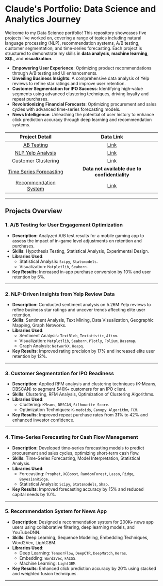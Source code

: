 # **Claude's Portfolio: Data Science and Analytics Journey**

Welcome to my Data Science portfolio! This repository showcases five projects I’ve worked on, covering a range of topics including natural language processing (NLP), recommendation systems, A/B testing, customer segmentation, and time-series forecasting. Each project is structured to demonstrate my skills in **data analysis**, **machine learning**, **SQL**, and **visualization**.

- **Empowering User Experience**: Optimizing product recommendations through A/B testing and UI enhancements.  
- **Unveiling Business Insights**: A comprehensive data analysis of Yelp reviews to refine star ratings and improve user retention.  
- **Customer Segmentation for IPO Success**: Identifying high-value segments using advanced clustering techniques, driving loyalty and repeat purchases.  
- **Revolutionizing Financial Forecasts**: Optimizing procurement and sales cycles with advanced time-series forecasting models.
- **News Intelligence**: Unleashing the potential of user history to enhance click prediction accuracy through deep learning and recommendation systems.  

| Project Detail | Data Link |
|:---------------:|:---------:|
| [AB Testing](https://github.com/ZzClaude/DS-Portfolio/blob/main/AB-Testing-User-Engagement/readme.md) | [Link](https://drive.google.com/drive/folders/1C8HnbdoFgt83fhCzPXYCp938QK_uKAv0?usp=drive_link) |
| [NLP Yelp Analysis](https://github.com/ZzClaude/DS-Portfolio/blob/main/NLP-Yelp-Analysis/readme.md) | [Link](https://drive.google.com/drive/folders/1YL5eo2ko3elyS5r0fC879d74XDuvJV40?usp=drive_link) |
| [Customer Clustering](https://github.com/ZzClaude/DS-Portfolio/blob/main/Customer-Clustering/readme.md) | [Link](https://drive.google.com/drive/folders/1U5BdXPyVNrz6sj4dK6-ZIvIhofZrK2Ms?usp=drive_link) |
| [Time Series Forecasting](https://github.com/ZzClaude/DS-Portfolio/blob/main/Time-Series-Forecasting/readme.md) | **Data not available due to confidentiality** |
| [Recommendation System](https://github.com/ZzClaude/DS-Portfolio/blob/main/Recommendation-System/readme.md) | [Link](https://drive.google.com/drive/folders/1Zkwe0_W8h86adkzXer42t2e-3nPvuuQU?usp=drive_link) |

---

## **Projects Overview**

### 1. **A/B Testing for User Engagement Optimization**
- **Description**: Analyzed A/B test results for a mobile gaming app to assess the impact of in-game level adjustments on retention and purchases.
- **Skills**: Hypothesis Testing, Statistical Analysis, Experimental Design.
- **Libraries Used**: 
  - Statistical Analysis: `Scipy`, `Statsmodels`.
  - Visualization: `Matplotlib`, `Seaborn`.
- **Key Results**: Increased in-app purchase conversion by 10% and user retention by 5%.

---

### 2. **NLP-Driven Insights from Yelp Review Data**
- **Description**: Conducted sentiment analysis on 5.26M Yelp reviews to refine business star ratings and uncover trends affecting elite user retention.
- **Skills**: Sentiment Analysis, Text Mining, Data Visualization, Geographic Mapping, Graph Networks.
- **Libraries Used**: 
  - Sentiment Analysis: `TextBlob`, `Textatistic`, `Afinn`.
  - Visualization: `Matplotlib`, `Seaborn`, `Plotly`, `Folium`, `Basemap`.
  - Graph Analysis: `NetworkX`, `Heapq`.
- **Key Results**: Improved rating precision by 17% and increased elite user retention by 12%.

---

### 3. **Customer Segmentation for IPO Readiness**
- **Description**: Applied RFM analysis and clustering techniques (K-Means, DBSCAN) to segment 540K+ customers for an IPO client.
- **Skills**: Clustering, RFM Analysis, Optimization of Clustering Algorithms.
- **Libraries Used**: 
  - Clustering: `KMeans`, `DBSCAN`, `Silhouette Score`.
  - Optimization Techniques: `K-medoids`, `Canopy Algorithm`, `FCM`.
- **Key Results**: Improved repeat purchase rates from 31% to 42% and enhanced investor confidence.

---

### 4. **Time-Series Forecasting for Cash Flow Management**
- **Description**: Developed time-series forecasting models to predict procurement and sales cycles, optimizing short-term cash flow.
- **Skills**: Time-Series Forecasting, Model Interpretation, Statistical Analysis.
- **Libraries Used**: 
  - Forecasting: `Prophet`, `XGBoost`, `RandomForest`, `Lasso`, `Ridge`, `BayesianRidge`.
  - Statistical Analysis: `Scipy`, `Statsmodels`, `Shap`.
- **Key Results**: Improved forecasting accuracy by 15% and reduced capital needs by 10%.

---

### 5. **Recommendation System for News App**
- **Description**: Designed a recommendation system for 200K+ news app users using collaborative filtering, deep learning models, and YouTubeDNN.
- **Skills**: Deep Learning, Sequence Modeling, Embedding Techniques, Word2Vec, LightGBM.
- **Libraries Used**: 
  - Deep Learning: `TensorFlow`, `DeepCTR`, `DeepMatch`, `Keras`.
  - Embedding: `Word2Vec`, `FAISS`.
  - Machine Learning: `LightGBM`.
- **Key Results**: Enhanced click prediction accuracy by 20% using stacked and weighted fusion techniques.

---

